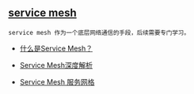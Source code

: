 ## [service mesh](https://www.jianshu.com/p/e23e3e74538e)
```text
service mesh 作为一个底层网络通信的手段，后续需要专门学习。
```

* [什么是Service Mesh？](https://time.geekbang.org/article/2355)

* [Service Mesh深度解析](https://time.geekbang.org/article/2360)

* [Service Mesh 服务网格](https://jimmysong.io/kubernetes-handbook/usecases/service-mesh.html)
